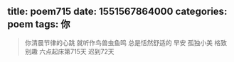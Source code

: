 title: poem715
date: 1551567864000
categories: poem
tags: 你
---
> 你清晨节律的心跳
就听作鸟兽虫鱼鸣
总是恬然舒适的
早安
孤独小美
格致别趣
六点起床第715天 迟到72天